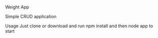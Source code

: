 Weight App

Simple CRUD application

Usage
Just clone or download and run npm install and then node app to start